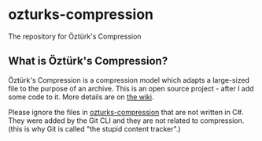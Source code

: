 # ozturks-compression
The repository for Öztürk's Compression

## What is Öztürk's Compression?
Öztürk's Compression is a compression model which adapts a large-sized file to the purpose of an archive.
This is an open source project - after I add some code to it.
More details are on [the wiki](https://github.com/CadmiumC48/ozturks-compression/wiki).

Please ignore the files in [ozturks-compression](https://github.com/CadmiumC48/ozturks-compression/tree/main/ozturks-compression) that are not written in C#.
They were added by the Git CLI and they are not related to compression.
(this is why Git is called "the stupid content tracker".)
